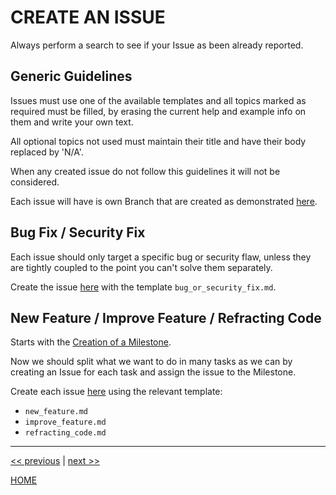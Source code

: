 # CREATE AN ISSUE

Always perform a search to see if your Issue as been already reported.


## Generic Guidelines

Issues must use one of the available templates and all topics marked as required must be filled, by erasing the current
help and example info on them and write your own text.

All optional topics not used must maintain their title and have their body replaced by 'N/A'.

When any created issue do not follow this guidelines it will not be considered.

Each issue will have is own Branch that are created as demonstrated [here](create_branches.md).


## Bug Fix / Security Fix

Each issue should only target a specific bug or security flaw, unless they are tightly coupled to the point you can't
solve them separately.

Create the issue [here](https://gitlab.com/exadra37-docker-images/php7/composer//new) with the template
`bug_or_security_fix.md`.


## New Feature / Improve Feature / Refracting Code

Starts with the [Creation of a Milestone](https://gitlab.com/exadra37-docker-images/php7/composermilestones/new).

Now we should split what we want to do in many tasks as we can by creating an Issue for each task and assign the issue
to the Milestone.

Create each issue [here](https://gitlab.com/exadra37-docker-images/php7/composer//new) using the relevant template:

* `new_feature.md`
* `improve_feature.md`
* `refracting_code.md`


---

[<< previous](https://gitlab.com/exadra37-docker-images/php7/composer/blob/master/CONTRIBUTING.md) | [next >>](https://gitlab.com/exadra37-docker-images/php7/composer/blob/master/docs/how-to/create_branches.md)

[HOME](https://gitlab.com/exadra37-docker-images/php7/composer/blob/master/README.md)
